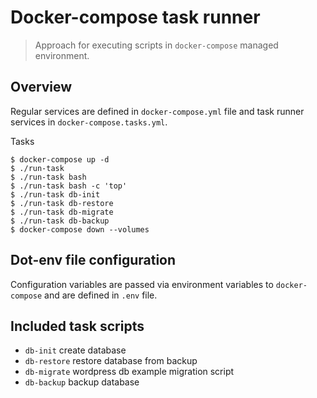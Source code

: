 # Docker-compose task runner

> Approach for executing scripts in `docker-compose` managed environment.

## Overview

Regular services are defined in `docker-compose.yml` file and task runner services in `docker-compose.tasks.yml`.

Tasks

```
$ docker-compose up -d
$ ./run-task
$ ./run-task bash
$ ./run-task bash -c 'top'
$ ./run-task db-init
$ ./run-task db-restore
$ ./run-task db-migrate
$ ./run-task db-backup
$ docker-compose down --volumes
```

## Dot-env file configuration

Configuration variables are passed via environment variables to `docker-compose` and are defined in `.env` file.

## Included task scripts

- `db-init` create database
- `db-restore` restore database from backup
- `db-migrate` wordpress db example migration script
- `db-backup` backup database
